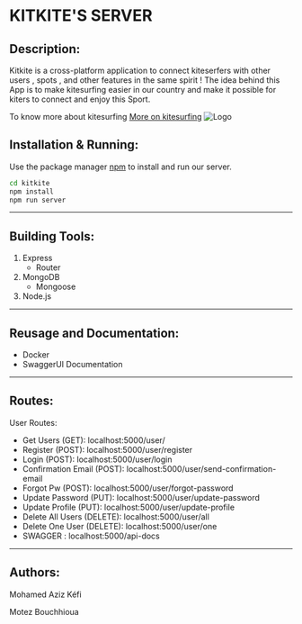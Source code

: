 # KITKITE'S SERVER 

## Description:
Kitkite is a cross-platform application to connect kiteserfers with other users , spots , and other features in the same spirit ! 
The idea behind this App is to make kitesurfing easier in our country and make it possible for kiters to connect and enjoy this Sport.

To know more about kitesurfing [More on kitesurfing](https://fr.wikipedia.org/wiki/Kitesurf) 
![Logo](https://user-images.githubusercontent.com/58823874/202316485-22fa7343-daea-4b78-8986-f41c615aafad.png)

## Installation & Running:

Use the package manager [npm](https://docs.npmjs.com/) to install and run our server.

```bash
cd kitkite
npm install
npm run server
```
********************************
## Building Tools:
  1. Express
     * Router
  2. MongoDB
     * Mongoose
3. Node.js 
*********************************

## Reusage and Documentation:
* Docker
* SwaggerUI Documentation

****************************************************************

## Routes:
User Routes:
* Get Users (GET): localhost:5000/user/
* Register (POST): localhost:5000/user/register
* Login (POST): localhost:5000/user/login
* Confirmation Email (POST): localhost:5000/user/send-confirmation-email
* Forgot Pw (POST): localhost:5000/user/forgot-password
* Update Password (PUT): localhost:5000/user/update-password
* Update Profile (PUT): localhost:5000/user/update-profile
* Delete All Users (DELETE): localhost:5000/user/all
* Delete One User (DELETE): localhost:5000/user/one
* SWAGGER : localhost:5000/api-docs



****************************************************************

## Authors:
Mohamed Aziz Kéfi

Motez Bouchhioua    
     

